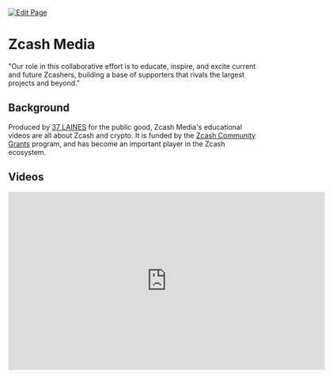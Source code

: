 <a href="https://github.com/Zechub/zechub/edit/main/site/Zcash_Community/Zcash_Media.md" target="_blank">
  <img src="https://img.shields.io/badge/Edit-blue" alt="Edit Page"/>
</a>

# Zcash Media

"Our role in this collaborative effort is to educate, inspire, and excite current and future Zcashers, building a base of supporters that rivals the largest projects and beyond."


## Background

Produced by [37 LAINES](https://www.37laines.com/) for the public good, Zcash Media's educational videos are all about Zcash and crypto. It is funded by the [Zcash Community Grants](https://wiki.zechub.xyz/zcash-community-grants) program, and has become an important player in the Zcash ecosystem.

## Videos

<iframe width="640" height="360" src="https://www.youtube.com/embed/videoseries?si=e8-nsKxIHdk9YGY2&amp;list=PLCBF_Zq-SbAL19zav5LPfNzXNPNP9IOeb" frameborder="0" allow="accelerometer; autoplay; encrypted-media; gyroscope; picture-in-picture" allowfullscreen></iframe>
